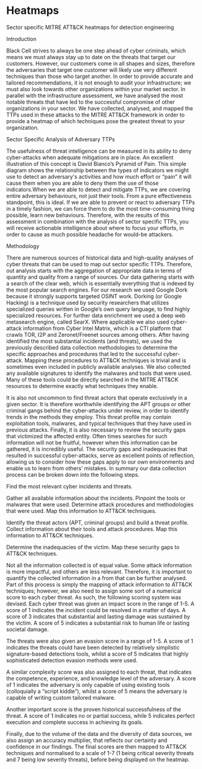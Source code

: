 # Heatmaps
Sector specific MITRE ATT&CK heatmaps for detection engineering 

Introduction

Black Cell strives to always be one step ahead of cyber criminals, which means we must always stay up to date on the threats that target our customers. However, our customers come in all shapes and sizes, therefore the adversaries that target one customer will likely use very different techniques than those who target another. In order to provide accurate and tailored recommendations, it is not enough to audit your infrastructure; we must also look towards other organizations within your market sector. In parallel with the infrastructure assessment, we have analysed the most notable threats that have led to the successful compromise of other organizations in your sector. We have collected, analysed, and mapped the TTPs used in these attacks to the MITRE ATT&CK framework in order to provide a heatmap of which techniques pose the greatest threat to your organization.

Sector Specific Analysis of Adversary TTPs

The usefulness of threat intelligence can be measured in its ability to deny cyber-attacks when adequate mitigations are in place. An excellent illustration of this concept is David Bianco’s Pyramid of Pain.  This simple diagram shows the relationship between the types of indicators we might use to detect an adversary's activities and how much effort or “pain” it will cause them when you are able to deny them the use of those indicators.When we are able to detect and mitigate TTPs, we are covering entire adversary behaviours, not just their tools. From a pure effectiveness standpoint, this is ideal. If we are able to prevent or react to adversary TTPs in a timely fashion, we can force them to do the most time-consuming thing possible, learn new behaviours. Therefore, with the results of this assessment in combination with the analysis of sector specific TTPs, you will receive actionable intelligence about where to focus your efforts, in order to cause as much possible headache for would-be attackers. 

Methodology

There are numerous sources of historical data and high-quality analyses of cyber threats that can be used to map out sector specific TTPs. Therefore, out analysis starts with the aggregation of appropriate data in terms of quantity and quality from a range of sources. Our data gathering starts with a search of the clear web, which is essentially everything that is indexed by the most popular search engines. For our research we used Google Dork because it strongly supports targeted OSINT work. Dorking (or Google Hacking) is a technique used by security researchers that utilizes specialized queries written in Google’s own query language, to find highly specialized resources. For further data enrichment we used a deep web metasearch engine, called SearX. Where applicable we also used cyber-attack information from Cyber Intel Matrix, which is a CTI platform that crawls TOR, I2P and Zeronet/Freenet sources among others.
After having identified the most substantial incidents (and threats), we used the previously described data collection methodologies to determine the specific approaches and procedures that led to the successful cyber-attack. Mapping these procedures to ATT&CK techniques is trivial and is sometimes even included in publicly available analyses. We also collected any available signatures to identify the malwares and tools that were used. Many of these tools could be directly searched in the MITRE ATT&CK resources to determine exactly what techniques they enable.

It is also not uncommon to find threat actors that operate exclusively in a given sector. It is therefore worthwhile identifying the APT groups or other criminal gangs behind the cyber-attacks under review, in order to identify trends in the methods they employ. This threat profile may contain exploitation tools, malwares, and typical techniques that they have used in previous attacks. 
Finally, it is also necessary to review the security gaps that victimized the affected entity. Often times searches for such information will not be fruitful, however when this information can be gathered, it is incredibly useful. The security gaps and inadequacies that resulted in successful cyber-attacks, serve as excellent points of reflection, allowing us to consider how these gaps apply to our own environments and enable us to learn from others’ mistakes.
In summary our data collection process can be broken down into the following steps.

  Find the most relevant cyber incidents and threats.
  
  Gather all available information about the incidents.
    Pinpoint the tools or malwares that were used.
    Determine attack procedures and methodologies that were used.
    Map this information to ATT&CK techniques. 
  
  Identify the threat actors (APT, criminal groups) and build a threat profile.
    Collect information about their tools and attack procedures.
    Map this information to ATT&CK techniques. 
  
  Determine the inadequacies of the victim. 
    Map these security gaps to ATT&CK techniques. 

Not all the information collected is of equal value. Some attack information is more impactful, and others are less relevant. Therefore, it is important to quantify the collected information in a from that can be further analysed. Part of this process is simply the mapping of attack information to ATT&CK techniques; however, we also need to assign some sort of a numerical score to each cyber threat. 
As such, the following scoring system was devised. Each cyber threat was given an impact score in the range of 1-5. A score of 1 indicates the incident could be resolved in a matter of days. A score of 3 indicates that substantial and lasting damage was sustained by the victim. A score of 5 indicates a substantial risk to human life or lasting societal damage. 

The threats were also given an evasion score in a range of 1-5. A score of 1 indicates the threats could have been detected by relatively simplistic signature-based detections tools, whilst a score of 5 indicates that highly sophisticated detection evasion methods were used.

A similar complexity score was also assigned to each threat, that indicates the competence, experience, and knowledge level of the adversary. A score of 1 indicates the adversary is only capable of using existing tools (colloquially a “script kiddie”), whilst a score of 5 means the adversary is capable of writing custom tailored malware. 

Another important score is the proven historical successfulness of the threat. A score of 1 indicates no or partial success, while 5 indicates perfect execution and complete success in achieving its goals. 

Finally, due to the volume of the data and the diversity of data sources, we also assign an accuracy multiplier, that reflects our certainty and confidence in our findings. The final scores are then mapped to ATT&CK techniques and normalised to a scale of 1-7 (1 being critical severity threats and 7 being low severity threats), before being displayed on the heatmap.
